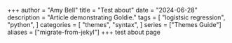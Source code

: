 +++
author = "Amy Bell"
title = "Test about"
date = "2024-06-28"
description = "Article demonstrating Goldie."
tags = [
    "logistsic regression",
    "python",
]
categories = [
    "themes",
    "syntax",
]
series = ["Themes Guide"]
aliases = ["migrate-from-jekyl"]
+++
 test about page